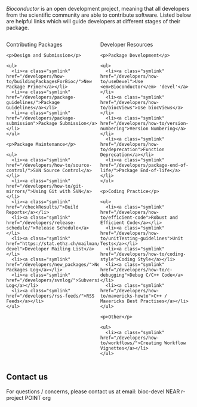 _Bioconductor_ is an open development project, meaning that all
developers from the scientific community are able to contribute
software. Listed below are helpful links which will guide developers
at different stages of their package.

<div style="width:50%;float:left;">
  <div class="shaded_box">
    <img src="/images/inv.gif" align="right" height="200" width="1" alt=""/>
    <p class="box_header">Contributing Packages</p>

    <p>Design and Submission</p>

    <ul>
      <li><a class="symlink" href="/developers/how-to/buildingPackagesForBioc/">New Package Primer</a></li>
      <li><a class="symlink" href="/developers/package-guidelines/">Package Guidelines</a></li>
      <li><a class="symlink" href="/developers/package-submission">Package Submission</a></li>
    </ul>

    <p>Package Maintenance</p>

    <ul>
      <li><a class="symlink" href="/developers/how-to/source-control/">SVN Source Control</a></li>
      <li><a class="symlink" href="/developers/how-to/git-mirrors/">Using Git with SVN</a></li>
      <li><a class="symlink" href="/checkResults/">Build Reports</a></li>
      <li><a class="symlink" href="/developers/release-schedule/">Release Schedule</a></li>
      <li><a class="symlink" href="https://stat.ethz.ch/mailman/listinfo/bioc-devel">Developer Mailing List</a></li>
      <li><a class="symlink" href="/developers/new_packages/">New Packages Log</a></li>
      <li><a class="symlink" href="/developers/svnlog/">Subversion Log</a></li>
      <li><a class="symlink" href="/developers/rss-feeds/">RSS Feeds</a></li>
    </ul>

  </div>
</div>

<div style="width:50%;float:left;">
  <div class="shaded_box">
    <img src="/images/inv.gif" align="right" height="200" width="1" alt=""/>
    <p class="box_header">Developer Resources</p>

    <p>Package Development</p>

    <ul>
      <li><a class="symlink" href="/developers/how-to/useDevel">Use <em>Bioconductor</em> 'devel'</a></li>
      <li><a class="symlink" href="/developers/how-to/biocViews">Use biocViews</a></li>
      <li><a class="symlink" href="/developers/how-to/version-numbering">Version Numbering</a></li>
      <li><a class="symlink" href="/developers/how-to/deprecation">Function Deprecation</a></li>
      <li><a class="symlink" href="/developers/package-end-of-life/">Package End-of-life</a></li>
    </ul>

    <p>Coding Practice</p>

    <ul>
      <li><a class="symlink" href="/developers/how-to/efficient-code">Robust and Efficient Code</a></li>
      <li><a class="symlink" href="/developers/how-to/unitTesting-guidelines">Unit Tests</a></li>
      <li><a class="symlink" href="/developers/how-to/coding-style">Coding Style</a></li>
      <li><a class="symlink" href="/developers/how-to/c-debugging">Debug C/C++ Code</a></li>
      <li><a class="symlink" href="/developers/how-to/mavericks-howto">C++ / Mavericks Best Practises</a></li>
    </ul>

    <p>Other</p>

    <ul>
      <li><a class="symlink" href="/developers/how-to/workflows/">Creating Workflow Vignettes</a></li>
    </ul>

  </div>
</div>

<br clear="all"/>

<h2 id="contact">Contact us</h2>

For questions / concerns, please contact us at email: bioc-devel NEAR
r-project POINT org
